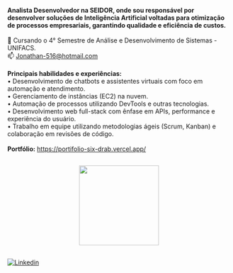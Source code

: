 <link rel="stylesheet" href="https://cdn.jsdelivr.net/gh/devicons/devicon@v2.15.1/devicon.min.css">
          

<strong>Analista Desenvolvedor na SEIDOR, onde sou responsável por desenvolver soluções de Inteligência Artificial voltadas para otimização de processos empresariais, garantindo qualidade e eficiência de custos.</strong>
<br/>
<br/>🌱 Cursando o 4° Semestre de Análise e Desenvolvimento de Sistemas - UNIFACS.
<br/>📫 Jonathan-516@hotmail.com
<br/>
<br/><strong>Principais habilidades e experiências:</strong>
<br/>• Desenvolvimento de chatbots e assistentes virtuais com foco em automação e atendimento.
<br/>• Gerenciamento de instâncias (EC2) na nuvem.
<br/>•  Automação de processos utilizando DevTools e outras tecnologias.
<br/>• Desenvolvimento web full-stack com ênfase em APIs, performance e experiência do usuário.
<br/>• Trabalho em equipe utilizando metodologias ágeis (Scrum, Kanban) e colaboração em revisões de código.
<br/>
<br/><strong>Portfólio:</strong> https://portifolio-six-drab.vercel.app/

##

<div align="center">
  <a href="https://github.com/cortoppassi">
  <img height="180em" src="https://github-readme-stats.vercel.app/api/top-langs/?username=cortoppassi&layout=compact&langs_count=7&theme=dark"/>
</div>
<!-- <div>

 
 <img align="center" alt="Js" height="50" width="50" src="https://raw.githubusercontent.com/devicons/devicon/master/icons/javascript/javascript-plain.svg"      style="max-width: 100%;"> 
 
 <img align="center" alt="React" height="50" width="50" src="https://cdn.jsdelivr.net/gh/devicons/devicon/icons/react/react-original-wordmark.svg" style="max-        width: 100%;">
          
 <img align="center" alt="Node" height="100" width="100" src="https://cdn.jsdelivr.net/gh/devicons/devicon/icons/nodejs/nodejs-original-wordmark.svg" style="max-width:    100%;"/>
                   
 </div> -->
 
##

  <a href="https://www.linkedin.com/in/jonathan-cortoppassi-83193323a/" target="_blank"><img src="https://img.shields.io/badge/LinkedIn-0077B5?style=for-the-badge&logo=linkedin&logoColor=white" alt="Linkedin"></a>
